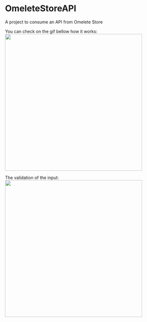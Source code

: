 # OmeleteStoreAPI
A project to consume an API from Omelete Store
<div class="container">
  <div class="d-flex justify-content-center"> 
    <p class="m-3">You can check on the gif bellow how it works:
      <img src="https://media3.giphy.com/media/ZZpEwewjBXfVY7jZ0H/giphy.gif" width="450">
    </p>
    <p class="m-3">The validation of the input:
      <img src="https://media3.giphy.com/media/uHUdhSZwqGYSkEPFla/giphy.gif" width="450">
    </p>
  </div>
</div>


